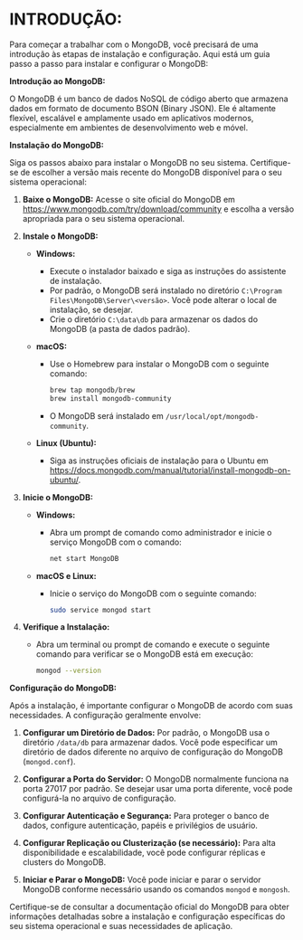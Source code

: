 # INTRODUÇÃO:
Para começar a trabalhar com o MongoDB, você precisará de uma introdução às etapas de instalação e configuração. Aqui está um guia passo a passo para instalar e configurar o MongoDB:

**Introdução ao MongoDB:**

O MongoDB é um banco de dados NoSQL de código aberto que armazena dados em formato de documento BSON (Binary JSON). Ele é altamente flexível, escalável e amplamente usado em aplicativos modernos, especialmente em ambientes de desenvolvimento web e móvel.

**Instalação do MongoDB:**

Siga os passos abaixo para instalar o MongoDB no seu sistema. Certifique-se de escolher a versão mais recente do MongoDB disponível para o seu sistema operacional:

1. **Baixe o MongoDB:** Acesse o site oficial do MongoDB em https://www.mongodb.com/try/download/community e escolha a versão apropriada para o seu sistema operacional.

2. **Instale o MongoDB:**

   - **Windows:**
     - Execute o instalador baixado e siga as instruções do assistente de instalação.
     - Por padrão, o MongoDB será instalado no diretório `C:\Program Files\MongoDB\Server\<versão>`. Você pode alterar o local de instalação, se desejar.
     - Crie o diretório `C:\data\db` para armazenar os dados do MongoDB (a pasta de dados padrão).

   - **macOS:**
     - Use o Homebrew para instalar o MongoDB com o seguinte comando:
       ```bash
       brew tap mongodb/brew
       brew install mongodb-community
       ```
     - O MongoDB será instalado em `/usr/local/opt/mongodb-community`.

   - **Linux (Ubuntu):**
     - Siga as instruções oficiais de instalação para o Ubuntu em https://docs.mongodb.com/manual/tutorial/install-mongodb-on-ubuntu/.

3. **Inicie o MongoDB:**

   - **Windows:**
     - Abra um prompt de comando como administrador e inicie o serviço MongoDB com o comando:
       ```bash
       net start MongoDB
       ```

   - **macOS e Linux:**
     - Inicie o serviço do MongoDB com o seguinte comando:
       ```bash
       sudo service mongod start
       ```

4. **Verifique a Instalação:**
   - Abra um terminal ou prompt de comando e execute o seguinte comando para verificar se o MongoDB está em execução:
     ```bash
     mongod --version
     ```

**Configuração do MongoDB:**

Após a instalação, é importante configurar o MongoDB de acordo com suas necessidades. A configuração geralmente envolve:

1. **Configurar um Diretório de Dados:** Por padrão, o MongoDB usa o diretório `/data/db` para armazenar dados. Você pode especificar um diretório de dados diferente no arquivo de configuração do MongoDB (`mongod.conf`).

2. **Configurar a Porta do Servidor:** O MongoDB normalmente funciona na porta 27017 por padrão. Se desejar usar uma porta diferente, você pode configurá-la no arquivo de configuração.

3. **Configurar Autenticação e Segurança:** Para proteger o banco de dados, configure autenticação, papéis e privilégios de usuário.

4. **Configurar Replicação ou Clusterização (se necessário):** Para alta disponibilidade e escalabilidade, você pode configurar réplicas e clusters do MongoDB.

5. **Iniciar e Parar o MongoDB:** Você pode iniciar e parar o servidor MongoDB conforme necessário usando os comandos `mongod` e `mongosh`.

Certifique-se de consultar a documentação oficial do MongoDB para obter informações detalhadas sobre a instalação e configuração específicas do seu sistema operacional e suas necessidades de aplicação.